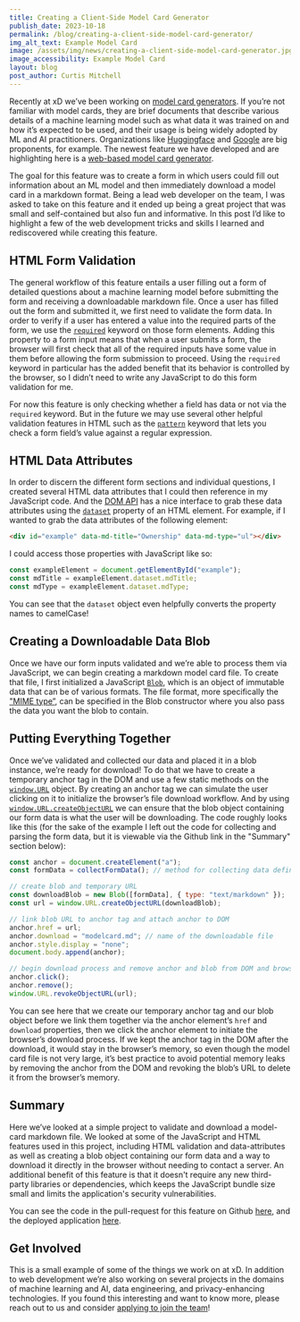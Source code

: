 ```yaml
---
title: Creating a Client-Side Model Card Generator
publish_date: 2023-10-18
permalink: /blog/creating-a-client-side-model-card-generator/
img_alt_text: Example Model Card
image: /assets/img/news/creating-a-client-side-model-card-generator.jpg
image_accessibility: Example Model Card
layout: blog
post_author: Curtis Mitchell
---
```


<p>
  Recently at xD we’ve been working on <a href="https://bias.xd.gov/resources/model-card-generator/" target="_blank">model card generators</a>. If you’re not familiar with model cards, they are brief documents that describe various details of a machine learning model such as what data it was trained on and how it’s expected to be used, and their usage is being widely adopted by ML and AI practitioners. Organizations like <a href="https://huggingface.co/docs/hub/model-cards" target="_blank">Huggingface</a> and <a href="https://modelcards.withgoogle.com/about" target="_blank">Google</a> are big proponents, for example. The newest feature we have developed and are highlighting here is a <a href="https://bias.xd.gov/resources/model-card-generator/tool/" target="_blank">web-based model card generator</a>.
</p>

<p>
  The goal for this feature was to create a form in which users could fill out information about an ML model and then immediately download a model card in a markdown format. Being a lead web developer on the team, I was asked to take on this feature and it ended up being a great project that was small and self-contained but also fun and informative. In this post I’d like to highlight a few of the web development tricks and skills I learned and rediscovered while creating this feature.
</p>

<h2>HTML Form Validation</h2>

<p>
  The general workflow of this feature entails a user filling out a form of detailed questions about a machine learning model before submitting the form and receiving a downloadable markdown file. Once a user has filled out the form and submitted it, we first need to validate the form data. In order to verify if a user has entered a value into the required parts of the form, we use the <a href="https://developer.mozilla.org/en-US/docs/Web/HTML/Attributes/required" target="_blank"><code>required</code></a> keyword on those form elements. Adding this property to a form input means that when a user submits a form, the browser will first check that all of the required inputs have some value in them before allowing the form submission to proceed. Using the <code>required</code> keyword in particular has the added benefit that its behavior is controlled by the browser, so I didn’t need to write any JavaScript to do this form validation for me.
</p>

<p>
  For now this feature is only checking whether a field has data or not via the <code>required</code> keyword. But in the future we may use several other helpful validation features in HTML such as the <a href="https://developer.mozilla.org/en-US/docs/Web/HTML/Attributes/pattern" target="_blank"><code>pattern</code></a> keyword that lets you check a form field’s value against a regular expression.
</p>

<h2>HTML Data Attributes</h2>

<p>
  In order to discern the different form sections and individual questions, I created several HTML data attributes that I could then reference in my JavaScript code. And the <a href="https://developer.mozilla.org/en-US/docs/Glossary/DOM" target="_blank">DOM API</a> has a nice interface to grab these data attributes using the <a href="https://developer.mozilla.org/en-US/docs/Web/API/HTMLElement/dataset" target="_blank"><code>dataset</code></a> property of an HTML element. For example, if I wanted to grab the data attributes of the following element:
</p>

~~~ html
<div id="example" data-md-title="Ownership" data-md-type="ul"></div>
~~~

<p>
  I could access those properties with JavaScript like so:
</p>

~~~ javascript
const exampleElement = document.getElementById("example");
const mdTitle = exampleElement.dataset.mdTitle;
const mdType = exampleElement.dataset.mdType;
~~~

<p>
  You can see that the <code>dataset</code> object even helpfully converts the property names to camelCase!
</p>

<h2>Creating a Downloadable Data Blob</h2>

<p>
  Once we have our form inputs validated and we’re able to process them via JavaScript, we can begin creating a markdown model card file. To create that file, I first initialized a JavaScript <a href="https://developer.mozilla.org/en-US/docs/Web/API/Blob" target="_blank"><code>Blob</code></a>, which is an object of immutable data that can be of various formats. The file format, more specifically the <a href="https://developer.mozilla.org/en-US/docs/Glossary/MIME_type">"MIME type”</a>, can be specified in the Blob constructor where you also pass the data you want the blob to contain.
</p>

<h2>Putting Everything Together</h2>

<p>
  Once we’ve validated and collected our data and placed it in a blob instance, we’re ready for download! To do that we have to create a temporary anchor tag in the DOM and use a few static methods on the <a href="https://developer.mozilla.org/en-US/docs/Web/API/URL" target="_blank"><code>window.URL</code></a> object. By creating an anchor tag we can simulate the user clicking on it to initialize the browser’s file download workflow. And by using <a href="https://developer.mozilla.org/en-US/docs/Web/API/URL/createObjectURL_static" target="_blank"><code>window.URL.createObjectURL</code></a> we can ensure that the blob object containing our form data is what the user will be downloading. The code roughly looks like this (for the sake of the example I left out the code for collecting and parsing the form data, but it is viewable via the Github link in the "Summary" section below):
</p>

~~~ javascript
const anchor = document.createElement("a");
const formData = collectFormData(); // method for collecting data defined elsewhere

// create blob and temporary URL
const downloadBlob = new Blob([formData], { type: "text/markdown" });
const url = window.URL.createObjectURL(downloadBlob);

// link blob URL to anchor tag and attach anchor to DOM
anchor.href = url;
anchor.download = "modelcard.md"; // name of the downloadable file
anchor.style.display = "none";
document.body.append(anchor);

// begin download process and remove anchor and blob from DOM and browser memory
anchor.click();
anchor.remove();
window.URL.revokeObjectURL(url);
~~~

<p>
  You can see here that we create our temporary anchor tag and our blob object before we link them together via the anchor element’s <code>href</code> and <code>download</code> properties, then we click the anchor element to initiate the browser’s download process. If we kept the anchor tag in the DOM after the download, it would stay in the browser’s memory, so even though the model card file is not very large, it’s best practice to avoid potential memory leaks by removing the anchor from the DOM and revoking the blob’s URL to delete it from the browser’s memory.
</p>

<h2>Summary</h2>

<p>
  Here we’ve looked at a simple project to validate and download a model-card markdown file. We looked at some of the JavaScript and HTML features used in this project, including HTML validation and data-attributes as well as creating a blob object containing our form data and a way to download it directly in the browser without needing to contact a server. An additional benefit of this feature is that it doesn't require any new third-party libraries or dependencies, which keeps the JavaScript bundle size small and limits the application's security vulnerabilities.
</p>

<p>
  You can see the code in the pull-request for this feature on Github <a href="https://github.com/XDgov/bias-toolkit-frontend/pull/13" target="_blank">here</a>, and the deployed application <a href="https://bias.xd.gov/resources/model-card-generator/tool/" target="_blank">here</a>.
</p>

<h2>Get Involved</h2>

<p>
  This is a small example of some of the things we work on at xD. In addition to web development we’re also working on several projects in the domains of machine learning and AI, data engineering, and privacy-enhancing technologies. If you found this interesting and want to know more, please reach out to us and consider <a href="https://www.xd.gov/apply/" target="_blank">applying to join the team</a>!
</p>
